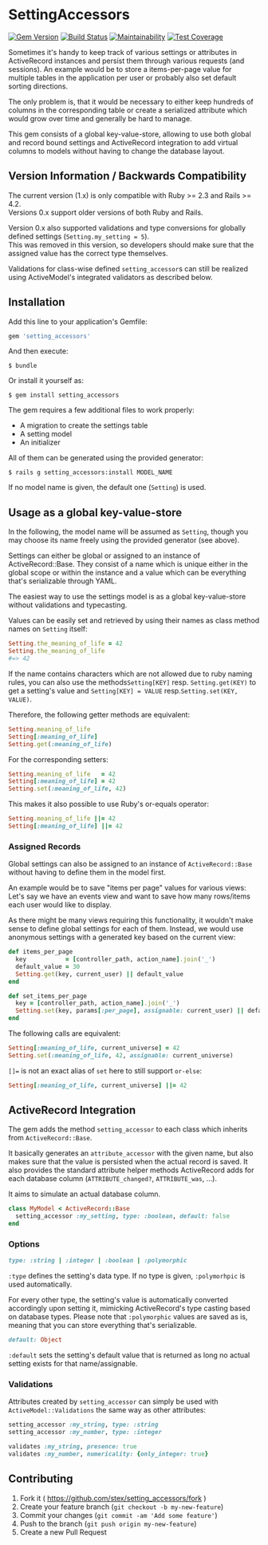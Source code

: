 SettingAccessors
================

[![Gem Version](https://badge.fury.io/rb/setting_accessors.svg)](http://badge.fury.io/rb/setting_accessors)
[![Build Status](https://travis-ci.org/Stex/setting_accessors.svg?branch=master)](https://travis-ci.org/Stex/setting_accessors)
[![Maintainability](https://api.codeclimate.com/v1/badges/78becd1d005aab2d1409/maintainability)](https://codeclimate.com/github/Stex/setting_accessors/maintainability)
[![Test Coverage](https://api.codeclimate.com/v1/badges/a99a88d28ad37a79dbf6/test_coverage)](https://codeclimate.com/github/codeclimate/codeclimate/test_coverage)

Sometimes it's handy to keep track of various settings or attributes in ActiveRecord instances and persist them through various requests (and sessions). An example would be to store a items-per-page value for multiple tables in the application per user or probably also set default sorting directions.

The only problem is, that it would be necessary to either keep hundreds of columns in the corresponding table or create a serialized attribute which would grow over time and generally be hard to manage.

This gem consists of a global key-value-store, allowing to use both global and record bound settings
and ActiveRecord integration to add virtual columns to models without having to change the database layout.

Version Information / Backwards Compatibility
---------------------------------------------

The current version (1.x) is only compatible with Ruby >= 2.3 and Rails >= 4.2.  
Versions 0.x support older versions of both Ruby and Rails. 

Version 0.x also supported validations and type conversions for globally defined settings
(`Setting.my_setting = 5`).  
This was removed in this version, so developers should make sure that the assigned
value has the correct type themselves.

Validations for class-wise defined `setting_accessor`s can still be realized using 
ActiveModel's integrated validators as described below.

Installation
------------

Add this line to your application's Gemfile:

```ruby
gem 'setting_accessors'
```

And then execute:

```
$ bundle
```

Or install it yourself as:

```
$ gem install setting_accessors
```

The gem requires a few additional files to work properly:

-	A migration to create the settings table
-	A setting model
-	An initializer

All of them can be generated using the provided generator:

```
$ rails g setting_accessors:install MODEL_NAME
```

If no model name is given, the default one (`Setting`) is used.

Usage as a global key-value-store 
-----

In the following, the model name will be assumed as `Setting`, 
though you may choose its name freely using the provided generator (see above).

Settings can either be global or assigned to an instance of ActiveRecord::Base. 
They consist of a name which is unique either in the global scope or within the instance 
and a value which can be everything that's serializable through YAML.

The easiest way to use the settings model is as a global key-value-store without validations and typecasting.

Values can be easily set and retrieved by using their names as class method names on `Setting` itself:

```ruby
Setting.the_meaning_of_life = 42
Setting.the_meaning_of_life
#=> 42
```

If the name contains characters which are not allowed due to ruby naming rules, 
you can also use the methods`Setting[KEY]` resp. `Setting.get(KEY)` to get a setting's value 
and `Setting[KEY] = VALUE` resp.`Setting.set(KEY, VALUE)`.

Therefore, the following getter methods are equivalent:

```ruby
Setting.meaning_of_life
Setting[:meaning_of_life]
Setting.get(:meaning_of_life)
```

For the corresponding setters:

```ruby
Setting.meaning_of_life   = 42
Setting[:meaning_of_life] = 42
Setting.set(:meaning_of_life, 42)
```

This makes it also possible to use Ruby's or-equals operator:

```ruby
Setting.meaning_of_life ||= 42
Setting[:meaning_of_life] ||= 42
``` 

### Assigned Records

Global settings can also be assigned to an instance of `ActiveRecord::Base` without 
having to define them in the model first.

An example would be to save "items per page" values for various views: 
Let's say we have an events view and want to save how many rows/items each user would like to display.

As there might be many views requiring this functionality, it wouldn't make
sense to define global settings for each of them. Instead, we would use anonymous
settings with a generated key based on the current view:

```ruby
def items_per_page
  key           = [controller_path, action_name].join('_')
  default_value = 30
  Setting.get(key, current_user) || default_value
end

def set_items_per_page
  key = [controller_path, action_name].join('_')
  Setting.set(key, params[:per_page], assignable: current_user) || default_value
end
```

The following calls are equivalent:

```ruby
Setting[:meaning_of_life, current_universe] = 42
Setting.set(:meaning_of_life, 42, assignable: current_universe)
```

`[]=` is not an exact alias of `set` here to still support `or-else`:

```ruby
Setting[:meaning_of_life, current_universe] ||= 42
```

ActiveRecord Integration
------------------------

The gem adds the method `setting_accessor` to each class which inherits from `ActiveRecord::Base`.

It basically generates an `attribute_accessor` with the given name, but also makes sure that
the value is persisted when the actual record is saved. It also provides the standard attribute helper
methods ActiveRecord adds for each database column (`ATTRIBUTE_changed?`, `ATTRIBUTE_was`, ...).

It aims to simulate an actual database column.

```ruby
class MyModel < ActiveRecord::Base
  setting_accessor :my_setting, type: :boolean, default: false
end
```

### Options

```ruby
type: :string | :integer | :boolean | :polymorphic
```

`:type` defines the setting's data type. If no type is given, `:polymorhpic` is used automatically.

For every other type, the setting's value is automatically converted accordingly
upon setting it, mimicking ActiveRecord's type casting based on database types.
Please note that `:polymorphic` values are saved as is, meaning that you can
store everything that's serializable.

```ruby
default: Object
```

`:default` sets the setting's default value that is returned as long no actual setting exists for
that name/assignable.

### Validations

Attributes created by `setting_accessor` can simply be used with `ActiveModel::Validations` the same way
as other attributes: 

```ruby
setting_accessor :my_string, type: :string
setting_accessor :my_number, type: :integer

validates :my_string, presence: true
validates :my_number, numericality: {only_integer: true}
```

Contributing
------------

1.	Fork it ( https://github.com/stex/setting_accessors/fork )
2.	Create your feature branch (`git checkout -b my-new-feature`\)
3.	Commit your changes (`git commit -am 'Add some feature'`\)
4.	Push to the branch (`git push origin my-new-feature`\)
5.	Create a new Pull Request
